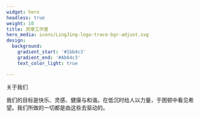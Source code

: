 ```yaml
---
widget: hero
headless: true
weight: 10
title: 灵璟工作室
hero_media: icons/LingJing-logo-trace-bgr-adjust.svg
design:
  background:
    gradient_start: '#1bb4c3'
    gradient_end: '#Ab64c3'
    text_color_light: true

---
```


关于我们

我们的目标是快乐、灵感、健康与和谐。在低沉时给人以力量，于困顿中看见希望。我们所做的一切都是由这些去驱动的。